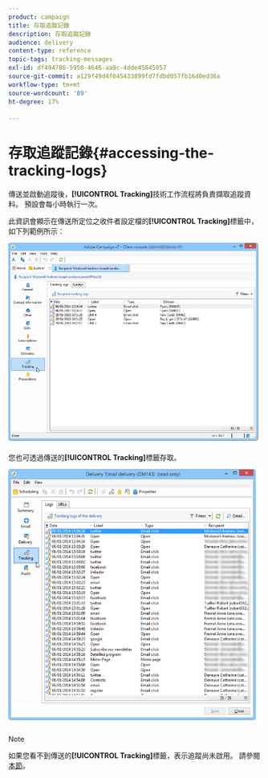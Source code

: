 ```yaml
---
product: campaign
title: 存取追蹤記錄
description: 存取追蹤記錄
audience: delivery
content-type: reference
topic-tags: tracking-messages
exl-id: df494786-5950-4646-aa9c-4dde45845057
source-git-commit: a129f49d4f045433899fd7fdbd057fb16d0ed36a
workflow-type: tm+mt
source-wordcount: '89'
ht-degree: 17%

---
```


# 存取追蹤記錄{#accessing-the-tracking-logs}

傳送並啟動追蹤後，**[!UICONTROL Tracking]**&#x200B;技術工作流程將負責擷取追蹤資料。 預設會每小時執行一次。

此資訊會顯示在傳送所定位之收件者設定檔的&#x200B;**[!UICONTROL Tracking]**&#x200B;標籤中，如下列範例所示：

![](assets/s_ncs_user_select_tracking_tab_from_recipient.png)

您也可透過傳送的&#x200B;**[!UICONTROL Tracking]**&#x200B;標籤存取。

![](assets/s_ncs_user_select_tracking_tab_from_del.png)

>[!NOTE]
>
>如果您看不到傳送的&#x200B;**[!UICONTROL Tracking]**&#x200B;標籤，表示追蹤尚未啟用。 請參閱[本節](how-to-configure-tracked-links.md)。
